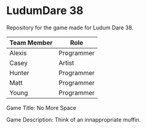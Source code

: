 # LudumDare 38
Repository for the game made for Ludum Dare 38.

| Team Member | Role       |
|-------------|------------|
| Alexis      | Programmer |
| Casey       | Artist     |
| Hunter      | Programmer |
| Matt        | Programmer |
| Young       | Programmer |


Game Title: No More Space

Game Description: Think of an innappropriate muffin.

